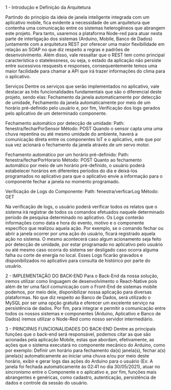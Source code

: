 1 - Introdução e Definição da Arquitetura

Partindo do princípio da ideia de janela inteligente integrada com um aplicativo mobile, fica evidente a necessidade de um arquitetura que contenha uma comunicação entre os sistemas heterogêneos que abrangem este projeto. Para tanto, usaremos a plataforma Node-red para atuar nesta parte de interligação dos sistemas (Arduino, Mobile, Banco de Dados) juntamente com a arquitetura REST por oferecer uma maior flexibilidade em relação ao SOAP no que diz respeito a regras e padrões de desenvolvimento.
Além disso, vale ressaltar que o REST tem como principal característica o statelessness, ou seja, o estado da aplicação não persiste entre sucessivos resquests e responses, consequentemente temos uma maior facilidade para chamar a API que irá trazer informações do clima para o aplicativo.  

Serviços
Dentre os serviços que serão implementados no aplicativo, vale destacar as três funcionalidades fundamentais que são o diferencial deste projeto, sendo elas: Fechamento da janela automaticamente por detecção de umidade, Fechamento da janela automaticamente por meio de um horário pré-definido pelo usuário e, por fim, Verificação dos logs gerados pelo aplicativo de um determinado componente.

Fechamento automático por detecção de umidade: 
Path: fenestra/fecharPorSensor
Método: POST
Quando o sensor capta uma uma chuva repentina ou até mesmo umidade do ambiente, haverá a comunicação direta entre os componentes IoT e o aplicativo, este que por sua vez acionará o fechamento da janela através de um servo motor.

Fechamento automático por um horário pré-definido: 
Path: fenestra/fecharPorHorario
Método: POST
Quanto ao fechamento automático por meio de um horário pré-definido, o usuário poderá estabelecer horários em diferentes períodos do dia e deixá-los programados no aplicativo para que o aplicativo envie a informação para o componente fechar a janela no momento programado.


Verificação de Logs do Componente: 
Path: fenestra/verficarLog
Método: GET

Na verificação de logs, o usuário poderá verificar todos os relatos que o sistema irá registrar de todos os comandos efetuados naquele determinado período de pesquisa determinado no aplicativo. Os Logs conterão informações como data e hora do evento, motivo e o componente específico que realizou aquela ação. Por exemplo, se o comando fechar ou abrir a janela ocorrer por uma ação do usuário, ficará registrado aquela ação no sistema.  O mesmo acontecerá caso algum acionamento seja feito por detecção de umidade, por estar programado no aplicativo pelo usuário ou até mesmo caso ocorra do sistema ser desligado caso ocorra alguma falha ou corte de energia no local. Esses Logs ficarão gravados e disponibilizados no aplicativo para consulta de histórico por parte do usuário.



2 - IMPLEMENTAÇÃO DO BACK-END
Para o Back-End da nossa solução, iremos utilizar como linguagem de desenvolvimento o React-Native pois além de ter uma fácil comunicação com o Front-End de sistemas mobile podemos, por meio dele, disponibilizar nossa aplicação para diversas plataformas. No que diz respeito ao Banco de Dados, será utilizado o MySQL por ser uma opção gratuita e oferecer um excelente serviço na persistência de dados. Por fim, para integrar e permitir a comunicação entre todos os nossos sistemas e componentes (Arduino, Aplicativo e Banco de Dados) iremos utilizar o Node-Red como nosso servidor intermediário.


3 - PRINCIPAIS FUNCIONALIDADES DO BACK-END
Dentre as principais funções que o back-end será responsável, podemos citar as que são acionadas pela aplicação Mobile, estas que abordam, efetivamente, as ações que o sistema executará no componente mecânico do Arduino, como por exemplo: Definir um horário para fechamento da(s) janela(s), fechar a(s) janela(s) automaticamente ao iniciar uma chuva e/ou por meio deste horário, exibir e gerar logs das ações do Arduino para o usuário (Ex: A janela foi fechada automaticamente às 02:41 no dia 30/05/2021), atuar no sincronismo entre o Componente e o aplicativo e, por fim, funções mais abrangentes e genéricas, como cadastro, autenticação, persistência de dados e controle da sessão do usuário.
